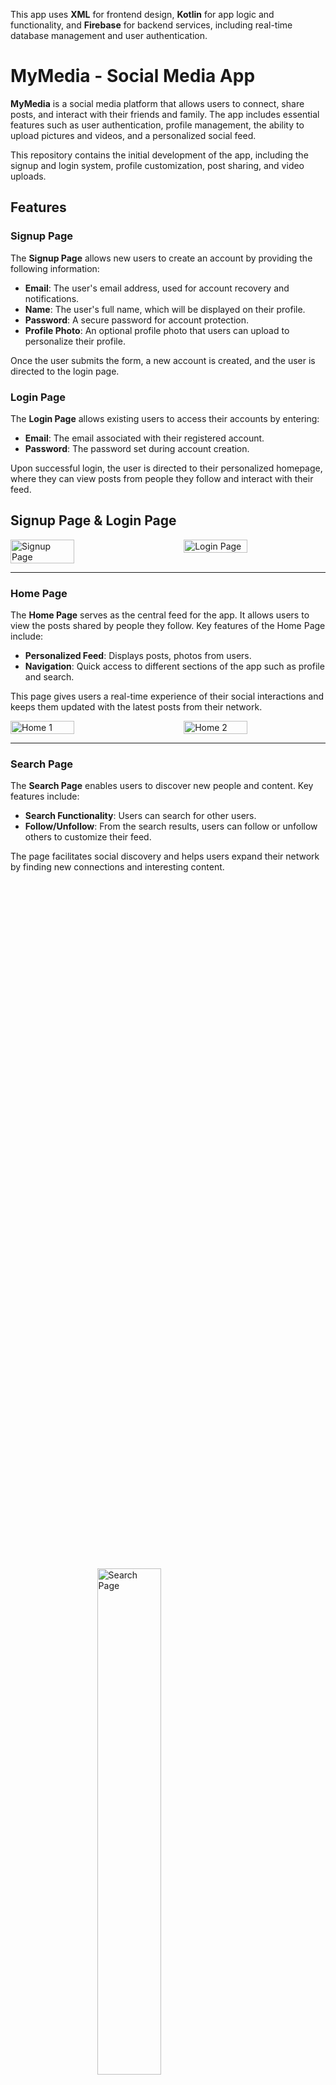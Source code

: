 This app uses **XML** for frontend design, **Kotlin** for app logic and functionality, and **Firebase** for backend services, including real-time database management and user authentication.

# MyMedia - Social Media App

**MyMedia** is a social media platform that allows users to connect, share posts, and interact with their friends and family. The app includes essential features such as user authentication, profile management, the ability to upload pictures and videos, and a personalized social feed.

This repository contains the initial development of the app, including the signup and login system, profile customization, post sharing, and video uploads.

## Features

### **Signup Page**
The **Signup Page** allows new users to create an account by providing the following information:
- **Email**: The user's email address, used for account recovery and notifications.
- **Name**: The user's full name, which will be displayed on their profile.
- **Password**: A secure password for account protection.
- **Profile Photo**: An optional profile photo that users can upload to personalize their profile.

Once the user submits the form, a new account is created, and the user is directed to the login page.

### **Login Page**
The **Login Page** allows existing users to access their accounts by entering:
- **Email**: The email associated with their registered account.
- **Password**: The password set during account creation.

Upon successful login, the user is directed to their personalized homepage, where they can view posts from people they follow and interact with their feed.

## **Signup Page & Login Page**
<div style="display: flex; justify-content: space-between;">
    <img src="https://github.com/user-attachments/assets/c886180f-20ad-46ff-a051-1967ac1f8921" alt="Signup Page" style="width: 45%;" />
    <img src="https://github.com/user-attachments/assets/de2aa07c-0a8c-4f8a-b4b3-d3f2687a7a26" alt="Login Page" style="width: 45%;" />
</div>

---

### **Home Page**
The **Home Page** serves as the central feed for the app. It allows users to view the posts shared by people they follow. Key features of the Home Page include:
- **Personalized Feed**: Displays posts, photos from users.
- **Navigation**: Quick access to different sections of the app such as profile and search.

This page gives users a real-time experience of their social interactions and keeps them updated with the latest posts from their network.

<div style="display: flex; justify-content: space-between;">
    <img src="https://github.com/user-attachments/assets/1e372004-a4ff-42fc-bd23-0fff4566f437" alt="Home 1" style="width: 45%;" />
    <img src="https://github.com/user-attachments/assets/81ae445c-025d-438e-8e0e-d9e257e67de2" alt="Home 2" style="width: 45%;" />
</div>

---

### **Search Page**
The **Search Page** enables users to discover new people and content. Key features include:
- **Search Functionality**: Users can search for other users.
- **Follow/Unfollow**: From the search results, users can follow or unfollow others to customize their feed.

The page facilitates social discovery and helps users expand their network by finding new connections and interesting content.

<div style="display: flex; justify-content: center; align-items: center; height: 100vh;">
    <img src="https://github.com/user-attachments/assets/abe13e30-0358-4167-b2d5-95e45985436a" alt="Search Page" style="width: 45%;" />
</div>

---

### **Add Page**
The **Add Page** allows users to create new posts and upload videos. Key features include:
- **Post Creation**: Users can share text posts, upload images, and videos.
- **Media Upload**: Easy-to-use interface for uploading media, including pictures and videos.

This page allows users to share content with their followers, express themselves, and contribute to the overall community feed.

<div style="display: flex; justify-content: center; align-items: center; height: 100vh;">
    <img src="https://github.com/user-attachments/assets/2d2357c3-adab-4b36-8186-a5512ef69ead" alt="Add Page" style="width: 45%;" />
</div>

---

### **Videos Page**
The **Videos Page** displays all the videos uploaded by users across the platform. Features include:
- **Video Gallery**: A scrolling feed of videos uploaded by users.
- **Play and Share**: Each video can be played directly in the app, with options to like, comment, and share.

This page gives users access to all video content within the app and allows them to enjoy multimedia posts from their network.

<div style="display: flex; justify-content: center; align-items: center; height: 100vh;">
    <img src="https://github.com/user-attachments/assets/f06ad760-5083-4692-a370-415486d90c58" alt="Videos Page" style="width: 45%;" />
</div>

---

### **Profile Page**
The **Profile Page** is where users can manage their personal information and view their uploaded posts and videos. Key features include:
- **Profile Customization**: Users can update their profile picture, cover photo.
- **Post and Video History**: A gallery of the user's posts and videos, showing all content they've shared.
- **Logout Option**: A convenient logout button to sign out of the app.


<div style="display: flex; justify-content: space-between;">
    <img src="https://github.com/user-attachments/assets/ec56bf19-de4e-42e2-9e19-4aa49eec4c64" alt="Profile Page 1" style="width: 45%;" />
    <img src="https://github.com/user-attachments/assets/34c242e9-0ec6-4a2f-a664-9c5c0e1c3639" alt="Profile Page 2" style="width: 45%;" />
</div>

---

**For privacy and security reasons, the APK link for the app is not shared publicly. If you're interested in trying out the app, please feel free to contact me directly, and I will provide access to the APK**

## Installation

Clone the repository:
   ```bash
   https://github.com/Soumyadipkaran/MyMedia.git


